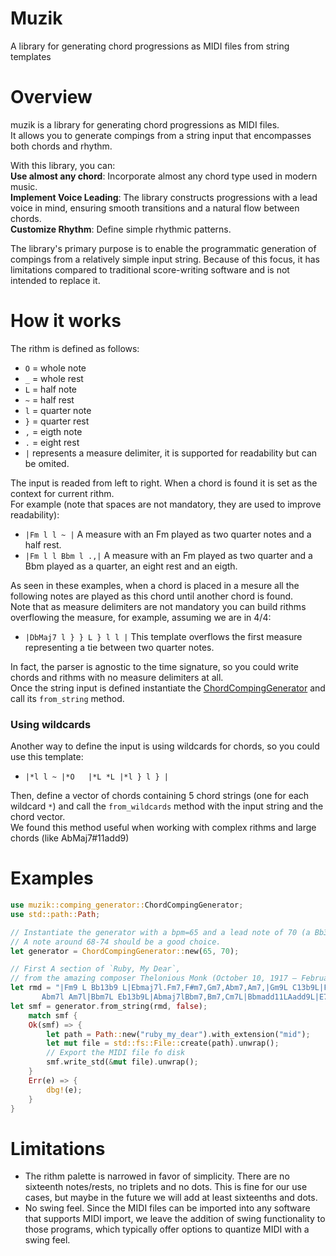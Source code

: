 # Muzik

A library for generating chord progressions as MIDI files from string templates

# Overview

muzik is a library for generating chord progressions as MIDI files.  
It allows you to generate compings from a string input that encompasses both chords and rhythm.

With this library, you can:  
**Use almost any chord**: Incorporate almost any chord type used in modern music.  
**Implement Voice Leading**: The library constructs progressions with a lead voice in mind, ensuring smooth transitions and a natural flow between chords.  
**Customize Rhythm**: Define simple rhythmic patterns.

The library's primary purpose is to enable the programmatic generation of compings from a relatively simple input string. Because of this focus, it has limitations compared to traditional score-writing software and is not intended to replace it.

# How it works

The rithm is defined as follows:

- `O` = whole note
- `_` = whole rest
- `L` = half note
- `~` = half rest
- `l` = quarter note
- `}` = quarter rest
- `,` = eigth note
- `.` = eight rest
- `|` represents a measure delimiter, it is supported for readability but can be omited.

The input is readed from left to right. When a chord is found it is set as the context for current rithm.  
For example (note that spaces are not mandatory, they are used to improve readability):

- `|Fm l l ~ |` A measure with an Fm played as two quarter notes and a half rest.
- `|Fm l l Bbm l .,|` A measure with an Fm played as two quarter and a Bbm played as a quarter, an eight rest and an eigth.

As seen in these examples, when a chord is placed in a mesure all the following notes are played as this chord until another chord is found.  
Note that as measure delimiters are not mandatory you can build rithms overflowing the measure, for example, assuming we are in 4/4:

- `|DbMaj7 l } } L } l l |` This template overflows the first measure representing a tie between two quarter notes.

In fact, the parser is agnostic to the time signature, so you could write chords and rithms with no measure delimiters at all.  
Once the string input is defined instantiate the [ChordCompingGenerator](comping_generator/struct.ChordCompingGenerator.html) and call its `from_string` method.

### Using wildcards

Another way to define the input is using wildcards for chords, so you could use this template:

- `|*l l ~ |*O   |*L *L |*l } l } |`

Then, define a vector of chords containing 5 chord strings (one for each wildcard `*`) and call the `from_wildcards` method with the input string and the chord vector.  
We found this method useful when working with complex rithms and large chords (like AbMaj7#11add9)

# Examples

```rust
use muzik::comping_generator::ChordCompingGenerator;
use std::path::Path;

// Instantiate the generator with a bpm=65 and a lead note of 70 (a Bb3 MIDI code).
// A note around 68-74 should be a good choice.
let generator = ChordCompingGenerator::new(65, 70);

// First A section of `Ruby, My Dear`,
// from the amazing composer Thelonious Monk (October 10, 1917 – February 17, 1982 ❤️).
let rmd = "|Fm9 L Bb13b9 L|Ebmaj7l.Fm7,F#m7,Gm7,Abm7,Am7,|Gm9L C13b9L|Fmaj7l Gm7l
       Abm7l Am7l|Bbm7L Eb13b9L|Abmaj7lBbm7,Bm7,Cm7L|Bbmadd11LAadd9L|E7susLBb7b5L|";
let smf = generator.from_string(rmd, false);
    match smf {
    Ok(smf) => {
        let path = Path::new("ruby_my_dear").with_extension("mid");
        let mut file = std::fs::File::create(path).unwrap();
        // Export the MIDI file fo disk
        smf.write_std(&mut file).unwrap();
    }
    Err(e) => {
        dbg!(e);
    }
}
```

# Limitations

- The rithm palette is narrowed in favor of simplicity. There are no sixteenth notes/rests, no triplets and no dots. This is fine for our use cases, but maybe in the future we will add at least sixteenths and dots.
- No swing feel. Since the MIDI files can be imported into any software that supports MIDI import, we leave the addition of swing functionality to those programs, which typically offer options to quantize MIDI with a swing feel.
